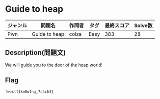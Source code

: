 # Guide to heap

|ジャンル|問題名|作問者|タグ|最終スコア|Solve数|
|---|---|---|---|---|---|
|Pwn|Guide to heap|colza|Easy|383|28|
## Description(問題文)

We will guide you to the door of the heap world!

## Flag

`fwectf{kn0w1ng_7c4ch3}`

